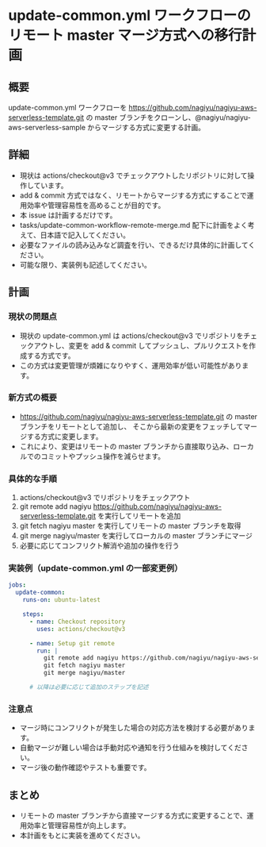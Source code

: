 # update-common.yml ワークフローのリモート master マージ方式への移行計画

## 概要
update-common.yml ワークフローを https://github.com/nagiyu/nagiyu-aws-serverless-template.git の master ブランチをクローンし、@nagiyu/nagiyu-aws-serverless-sample からマージする方式に変更する計画。

## 詳細
- 現状は actions/checkout@v3 でチェックアウトしたリポジトリに対して操作しています。
- add & commit 方式ではなく、リモートからマージする方式にすることで運用効率や管理容易性を高めることが目的です。
- 本 issue は計画するだけです。
- tasks/update-common-workflow-remote-merge.md 配下に計画をよく考えて、日本語で記入してください。
- 必要なファイルの読み込みなど調査を行い、できるだけ具体的に計画してください。
- 可能な限り、実装例も記述してください。

## 計画

### 現状の問題点
- 現状の update-common.yml は actions/checkout@v3 でリポジトリをチェックアウトし、変更を add & commit してプッシュし、プルリクエストを作成する方式です。
- この方式は変更管理が煩雑になりやすく、運用効率が低い可能性があります。

### 新方式の概要
- https://github.com/nagiyu/nagiyu-aws-serverless-template.git の master ブランチをリモートとして追加し、
  そこから最新の変更をフェッチしてマージする方式に変更します。
- これにより、変更はリモートの master ブランチから直接取り込み、ローカルでのコミットやプッシュ操作を減らせます。

### 具体的な手順
1. actions/checkout@v3 でリポジトリをチェックアウト
2. git remote add nagiyu https://github.com/nagiyu/nagiyu-aws-serverless-template.git を実行してリモートを追加
3. git fetch nagiyu master を実行してリモートの master ブランチを取得
4. git merge nagiyu/master を実行してローカルの master ブランチにマージ
5. 必要に応じてコンフリクト解消や追加の操作を行う

### 実装例（update-common.yml の一部変更例）
```yaml
jobs:
  update-common:
    runs-on: ubuntu-latest

    steps:
      - name: Checkout repository
        uses: actions/checkout@v3

      - name: Setup git remote
        run: |
          git remote add nagiyu https://github.com/nagiyu/nagiyu-aws-serverless-template.git
          git fetch nagiyu master
          git merge nagiyu/master

      # 以降は必要に応じて追加のステップを記述
```

### 注意点
- マージ時にコンフリクトが発生した場合の対応方法を検討する必要があります。
- 自動マージが難しい場合は手動対応や通知を行う仕組みを検討してください。
- マージ後の動作確認やテストも重要です。

## まとめ
- リモートの master ブランチから直接マージする方式に変更することで、運用効率と管理容易性が向上します。
- 本計画をもとに実装を進めてください。
